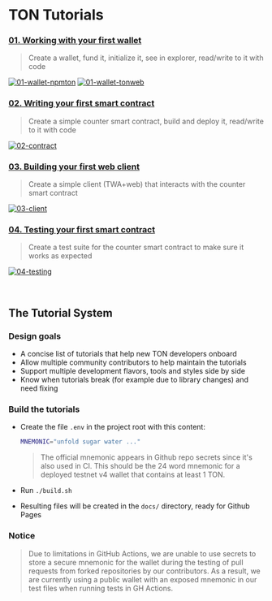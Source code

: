 # TON Tutorials

### [01. Working with your first wallet](https://ton-community.github.io/tutorials/01-wallet)
>
> Create a wallet, fund it, initialize it, see in explorer, read/write to it with code

[![01-wallet-npmton](https://github.com/ton-community/tutorials/actions/workflows/01-wallet-npmton.yml/badge.svg)](https://github.com/ton-community/tutorials/actions/workflows/01-wallet-npmton.yml) [![01-wallet-tonweb](https://github.com/ton-community/tutorials/actions/workflows/01-wallet-tonweb.yml/badge.svg)](https://github.com/ton-community/tutorials/actions/workflows/01-wallet-tonweb.yml)

### [02. Writing your first smart contract](https://ton-community.github.io/tutorials/02-contract)
>
> Create a simple counter smart contract, build and deploy it, read/write to it with code

[![02-contract](https://github.com/ton-community/tutorials/actions/workflows/02-contract.yml/badge.svg)](https://github.com/ton-community/tutorials/actions/workflows/02-contract.yml)

### [03. Building your first web client](https://ton-community.github.io/tutorials/03-client)
>
> Create a simple client (TWA+web) that interacts with the counter smart contract

[![03-client](https://github.com/ton-community/tutorials/actions/workflows/03-client.yml/badge.svg)](https://github.com/ton-community/tutorials/actions/workflows/03-client.yml)

### [04. Testing your first smart contract](https://ton-community.github.io/tutorials/04-testing)
>
> Create a test suite for the counter smart contract to make sure it works as expected

[![04-testing](https://github.com/ton-community/tutorials/actions/workflows/04-testing.yml/badge.svg)](https://github.com/ton-community/tutorials/actions/workflows/04-testing.yml)

&nbsp;

## The Tutorial System

### Design goals

- A concise list of tutorials that help new TON developers onboard
- Allow multiple community contributors to help maintain the tutorials
- Support multiple development flavors, tools and styles side by side
- Know when tutorials break (for example due to library changes) and need fixing

### Build the tutorials

- Create the file `.env` in the project root with this content:

  ```bash
  MNEMONIC="unfold sugar water ..."
  ```

  > The official mnemonic appears in Github repo secrets since it's also used in CI. This should be the 24 word mnemonic for a deployed testnet v4 wallet that contains at least 1 TON.
- Run `./build.sh`
- Resulting files will be created in the `docs/` directory, ready for Github Pages

### Notice

> Due to limitations in GitHub Actions, we are unable to use secrets to store a secure mnemonic for the wallet during the testing of pull requests from forked repositories by our contributors. 
> As a result, we are currently using a public wallet with an exposed mnemonic in our test files when running tests in GH Actions.

